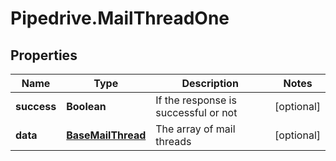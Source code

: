 # Pipedrive.MailThreadOne

## Properties

Name | Type | Description | Notes
------------ | ------------- | ------------- | -------------
**success** | **Boolean** | If the response is successful or not | [optional] 
**data** | [**BaseMailThread**](BaseMailThread.md) | The array of mail threads | [optional] 


